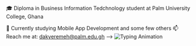 <!--🔭 I’m currently learning React Native Mobile App project.
🌱 I’m currently learning Object Oriented Programming and abit of mobile development.
👯 I’m looking to collaborate on more OOP and Web Technology projects.

📫 How to reach me: dakyeremeh@palm.edu.gh
😄 Pronouns: He/Him/His -->
🎓 Diploma in Business Information Tedchnology student at Palm University College, Ghana

🔭 Currently studying Mobile App Development and some few others
📫 Reach me at: dakyeremeh@palm.edu.gh
-->
<img src="https://readme-typing-svg.demolab.com?font=Fira+Code&weight=500&size=20&duration=3000&pause=1000&color=FF1178&width=600&lines=Network+Architect;React+%26+Node.js+Lover;Always+Seeking+To+Make+An+Impact;Tech+Learner+%26+Innovator" alt="Typing Animation" />
